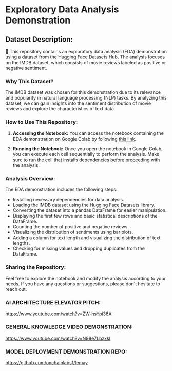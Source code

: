 # Exploratory Data Analysis Demonstration

## Dataset Description:
🤗 This repository contains an exploratory data analysis (EDA) demonstration using a dataset from the Hugging Face Datasets Hub. The analysis focuses on the IMDB dataset, which consists of movie reviews labeled as positive or negative sentiment.

### Why This Dataset?
The IMDB dataset was chosen for this demonstration due to its relevance and popularity in natural language processing (NLP) tasks. By analyzing this dataset, we can gain insights into the sentiment distribution of movie reviews and explore the characteristics of text data.

### How to Use This Repository:
1. **Accessing the Notebook:** You can access the notebook containing the EDA demonstration on Google Colab by following [this link](https://colab.research.google.com/drive/1iJLfyWj3fJ1Y8FYRmTbxL9Dpy3E42DnN?usp=sharing).

2. **Running the Notebook:** Once you open the notebook in Google Colab, you can execute each cell sequentially to perform the analysis. Make sure to run the cell that installs dependencies before proceeding with the analysis.

### Analysis Overview:
The EDA demonstration includes the following steps:

- Installing necessary dependencies for data analysis.
- Loading the IMDB dataset using the Hugging Face Datasets library.
- Converting the dataset into a pandas DataFrame for easier manipulation.
- Displaying the first few rows and basic statistical descriptions of the DataFrame.
- Counting the number of positive and negative reviews.
- Visualizing the distribution of sentiments using bar plots.
- Adding a column for text length and visualizing the distribution of text lengths.
- Checking for missing values and dropping duplicates from the DataFrame.

### Sharing the Repository:

Feel free to explore the notebook and modify the analysis according to your needs. If you have any questions or suggestions, please don't hesitate to reach out.

### AI ARCHITECTURE ELEVATOR PITCH:
https://www.youtube.com/watch?v=ZW-hsYpi36A

### GENERAL KNOWLEDGE VIDEO DEMONSTRATION:
https://www.youtube.com/watch?v=N98e7LbzxkI

### MODEL DEPLOYMENT DEMONSTRATION REPO:
https://github.com/onchainlabs1/lemay


